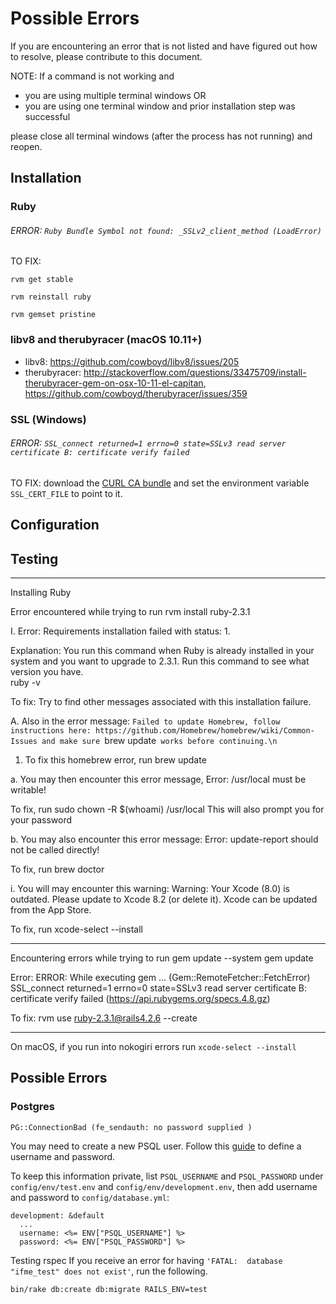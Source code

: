 # Possible Errors
If you are encountering an error that is not listed and have figured out how to resolve, please contribute to this document.

NOTE: If a command is not working and
  - you are using multiple terminal windows OR
  - you are using one terminal window and prior installation step was successful

please close all terminal windows (after the process has not running) and reopen.

## Installation

### Ruby

###### ERROR: `Ruby Bundle Symbol not found: _SSLv2_client_method (LoadError)`

TO FIX:

```
rvm get stable
```

```
rvm reinstall ruby
```

```
rvm gemset pristine
```

### libv8 and therubyracer (macOS 10.11+)

* libv8: https://github.com/cowboyd/libv8/issues/205
* therubyracer: http://stackoverflow.com/questions/33475709/install-therubyracer-gem-on-osx-10-11-el-capitan, https://github.com/cowboyd/therubyracer/issues/359

### SSL (Windows)

###### ERROR: `SSL_connect returned=1 errno=0 state=SSLv3 read server certificate B: certificate verify failed`

TO FIX: download the [CURL CA bundle](http://curl.haxx.se/ca/cacert.pem) and set the environment variable `SSL_CERT_FILE` to point to it.

## Configuration

## Testing


------------
Installing Ruby

Error encountered while trying to run
rvm install ruby-2.3.1

I. Error:
Requirements installation failed with status: 1.

Explanation: You run this command when Ruby is already installed in your system and you want to upgrade to 2.3.1.
Run this command to see what version you have.  
ruby -v

To fix:
Try to find other messages associated with this installation failure.

A. Also in the error message:
`Failed to update Homebrew, follow instructions here:
    https://github.com/Homebrew/homebrew/wiki/Common-Issues
and make sure `brew update` works before continuing.\n`

1. To fix this homebrew error, run
brew update

a. You may then encounter this error message,
Error: /usr/local must be writable!

To fix, run
sudo chown -R $(whoami) /usr/local
This will also prompt you for your password

b. You may also encounter this error message:
Error: update-report should not be called directly!

To fix, run
brew doctor

i. You will may encounter this warning:
Warning: Your Xcode (8.0) is outdated.
Please update to Xcode 8.2 (or delete it).
Xcode can be updated from the App Store.

To fix, run
xcode-select --install


------------

Encountering errors while trying to run
gem update --system
gem update

Error: ERROR:  While executing gem ... (Gem::RemoteFetcher::FetchError)
    SSL_connect returned=1 errno=0 state=SSLv3 read server certificate B: certificate verify failed (https://api.rubygems.org/specs.4.8.gz)

To fix:
rvm use ruby-2.3.1@rails4.2.6 --create


---------
On macOS, if you run into nokogiri errors run `xcode-select --install`



## Possible Errors

### Postgres

```
PG::ConnectionBad (fe_sendauth: no password supplied )
```

You may need to create a new PSQL user. Follow this [guide](https://www.digitalocean.com/community/tutorials/how-to-use-postgresql-with-your-ruby-on-rails-application-on-ubuntu-14-04) to define a username and password.

To keep this information private, list `PSQL_USERNAME` and `PSQL_PASSWORD` under `config/env/test.env` and `config/env/development.env`, then add username and password to `config/database.yml`:

```
development: &default
  ...
  username: <%= ENV["PSQL_USERNAME"] %>
  password: <%= ENV["PSQL_PASSWORD"] %>
```


Testing rspec
If you receive an error for having `'FATAL:  database "ifme_test" does not exist'`, run the following.

```
bin/rake db:create db:migrate RAILS_ENV=test
```

